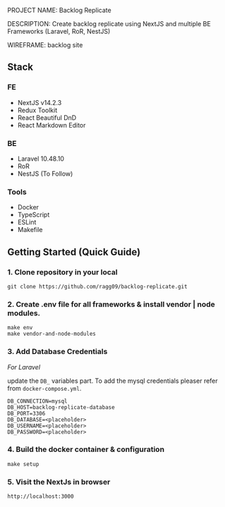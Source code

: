 PROJECT NAME: Backlog Replicate

DESCRIPTION: Create backlog replicate using NextJS and multiple BE Frameworks (Laravel, RoR, NestJS)

WIREFRAME: backlog site

## Stack

### FE

-   NextJS v14.2.3
-   Redux Toolkit
-   React Beautiful DnD
-   React Markdown Editor

### BE

-   Laravel 10.48.10
-   RoR
-   NestJS (To Follow)

### Tools

-   Docker
-   TypeScript
-   ESLint
-   Makefile

## Getting Started (Quick Guide)

### 1. Clone repository in your local

```
git clone https://github.com/ragg09/backlog-replicate.git

```

### 2. Create .env file for all frameworks & install vendor | node modules.

```
make env
make vendor-and-node-modules
```

### 3. Add Database Credentials

_For Laravel_

update the `DB_` variables part. To add the mysql credentials pleaser refer from
`docker-compose.yml`.

```
DB_CONNECTION=mysql
DB_HOST=backlog-replicate-database
DB_PORT=3306
DB_DATABASE=<placeholder>
DB_USERNAME=<placeholder>
DB_PASSWORD=<placeholder>
```

### 4. Build the docker container & configuration

```
make setup
```

### 5. Visit the NextJs in browser

```
http://localhost:3000
```
